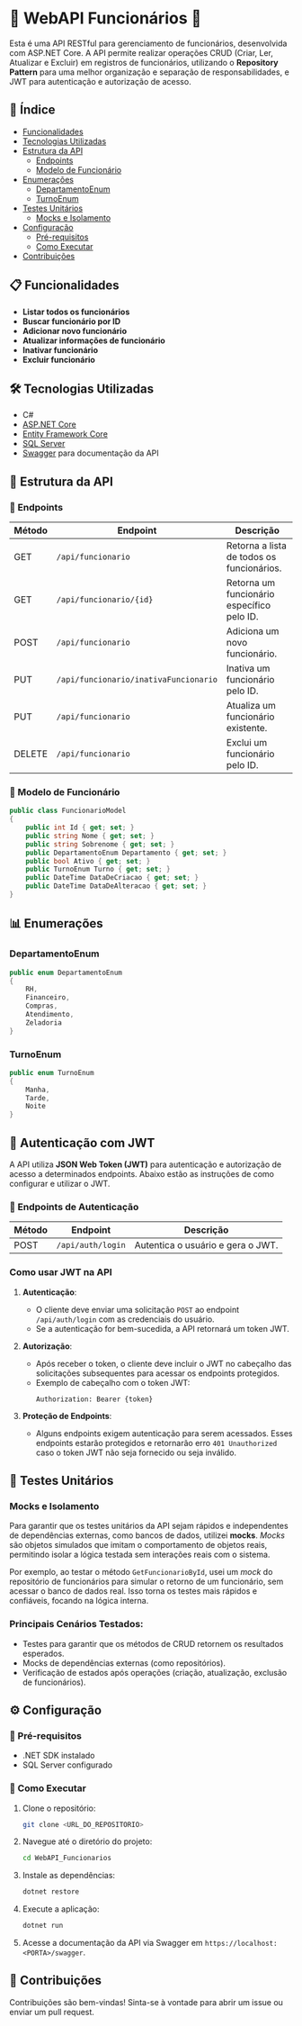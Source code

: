 # 🚀 WebAPI Funcionários 🚀

Esta é uma API RESTful para gerenciamento de funcionários, desenvolvida com ASP.NET Core. A API permite realizar operações CRUD (Criar, Ler, Atualizar e Excluir) em registros de funcionários, utilizando o **Repository Pattern** para uma melhor organização e separação de responsabilidades, e JWT para autenticação e autorização de acesso.

## 📑 Índice
- [Funcionalidades](#-funcionalidades)
- [Tecnologias Utilizadas](#-tecnologias-utilizadas)
- [Estrutura da API](#-estrutura-da-api)
  - [Endpoints](#-endpoints)
  - [Modelo de Funcionário](#-modelo-de-funcionário)
- [Enumerações](#-enumerações)
  - [DepartamentoEnum](#departamentoenum)
  - [TurnoEnum](#turnoenum)
- [Testes Unitários](#-testes-unitários)
  - [Mocks e Isolamento](#mocks-e-isolamento)
- [Configuração](#-configuração)
  - [Pré-requisitos](#-pré-requisitos)
  - [Como Executar](#-como-executar)
- [Contribuições](#-contribuições)
  
## 📋 Funcionalidades

- **Listar todos os funcionários**
- **Buscar funcionário por ID**
- **Adicionar novo funcionário**
- **Atualizar informações de funcionário**
- **Inativar funcionário**
- **Excluir funcionário**

## 🛠️ Tecnologias Utilizadas

- C#
- [ASP.NET Core](https://dotnet.microsoft.com/apps/aspnet)
- [Entity Framework Core](https://docs.microsoft.com/ef/core/)
- [SQL Server](https://www.microsoft.com/sql-server)
- [Swagger](https://swagger.io/tools/swagger-ui/) para documentação da API

## 📂 Estrutura da API


### 🔗 Endpoints

| Método | Endpoint                             | Descrição                                     |
|--------|--------------------------------------|-----------------------------------------------|
| GET    | `/api/funcionario`                  | Retorna a lista de todos os funcionários.    |
| GET    | `/api/funcionario/{id}`             | Retorna um funcionário específico pelo ID.    |
| POST   | `/api/funcionario`                  | Adiciona um novo funcionário.                 |
| PUT    | `/api/funcionario/inativaFuncionario` | Inativa um funcionário pelo ID.               |
| PUT    | `/api/funcionario`                  | Atualiza um funcionário existente.            |
| DELETE | `/api/funcionario`                  | Exclui um funcionário pelo ID.                |

### 👤 Modelo de Funcionário

```csharp
public class FuncionarioModel
{
    public int Id { get; set; }
    public string Nome { get; set; }
    public string Sobrenome { get; set; }
    public DepartamentoEnum Departamento { get; set; }
    public bool Ativo { get; set; }
    public TurnoEnum Turno { get; set; }
    public DateTime DataDeCriacao { get; set; }
    public DateTime DataDeAlteracao { get; set; }
}
```
## 📊 Enumerações

### DepartamentoEnum
```csharp
public enum DepartamentoEnum
{
    RH,
    Financeiro,
    Compras,
    Atendimento,
    Zeladoria
}
```

### TurnoEnum
```csharp
public enum TurnoEnum
{
    Manha,
    Tarde,
    Noite
}
```

## 🔐 Autenticação com JWT

A API utiliza **JSON Web Token (JWT)** para autenticação e autorização de acesso a determinados endpoints. Abaixo estão as instruções de como configurar e utilizar o JWT.

### 🚪 Endpoints de Autenticação

| Método | Endpoint         | Descrição                        |
|--------|------------------|----------------------------------|
| POST   | `/api/auth/login`| Autentica o usuário e gera o JWT.|

### Como usar JWT na API

1. **Autenticação**:
   - O cliente deve enviar uma solicitação `POST` ao endpoint `/api/auth/login` com as credenciais do usuário.
   - Se a autenticação for bem-sucedida, a API retornará um token JWT.

2. **Autorização**:
   - Após receber o token, o cliente deve incluir o JWT no cabeçalho das solicitações subsequentes para acessar os endpoints protegidos.
   - Exemplo de cabeçalho com o token JWT:
     ```http
     Authorization: Bearer {token}
     ```

3. **Proteção de Endpoints**:
   - Alguns endpoints exigem autenticação para serem acessados. Esses endpoints estarão protegidos e retornarão erro `401 Unauthorized` caso o token JWT não seja fornecido ou seja inválido.


## 🧪 Testes Unitários

### Mocks e Isolamento

Para garantir que os testes unitários da API sejam rápidos e independentes de dependências externas, como bancos de dados, utilizei **mocks**. *Mocks* são objetos simulados que imitam o comportamento de objetos reais, permitindo isolar a lógica testada sem interações reais com o sistema.

Por exemplo, ao testar o método `GetFuncionarioById`, usei um *mock* do repositório de funcionários para simular o retorno de um funcionário, sem acessar o banco de dados real. Isso torna os testes mais rápidos e confiáveis, focando na lógica interna.

### Principais Cenários Testados:
- Testes para garantir que os métodos de CRUD retornem os resultados esperados.
- Mocks de dependências externas (como repositórios).
- Verificação de estados após operações (criação, atualização, exclusão de funcionários).


## ⚙️ Configuração

### 🔧 Pré-requisitos
- .NET SDK instalado
- SQL Server configurado

### 🚀 Como Executar
1. Clone o repositório:

    ```bash
    git clone <URL_DO_REPOSITORIO>
    ```

2. Navegue até o diretório do projeto:

    ```bash
    cd WebAPI_Funcionarios
    ```

3. Instale as dependências:

    ```bash
    dotnet restore
    ```

4. Execute a aplicação:

    ```bash
    dotnet run
    ```

5. Acesse a documentação da API via Swagger em `https://localhost:<PORTA>/swagger`.

## 🤝 Contribuições
Contribuições são bem-vindas! Sinta-se à vontade para abrir um issue ou enviar um pull request.
